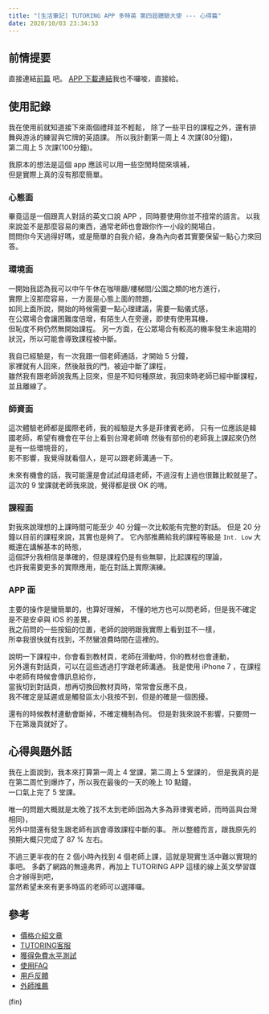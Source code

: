```yaml
---
title: "[生活筆記] TUTORING APP 多特英 第四屆體驗大使 --- 心得篇"
date: 2020/10/03 23:34:53
---
```


## 前情提要

直接連結[前篇](https://blog.marsen.me/2020/09/09/2020/before_try_tutoring_app/) 吧。
[APP 下載連結](https://bit.ly/3dJk4Sr)我也不囉唆，直接給。

## 使用記錄

我在使用前就知道接下來兩個禮拜並不輕鬆，
除了一些平日的課程之外，還有排舞與游泳的練習與它牌的英語課。
所以我計劃第一周上 4 次課(80分鐘)，  
第二周上 5 次課(100分鐘)。

我原本的想法是這個 app 應該可以用一些空閒時間來填補，  
但是實際上真的沒有那麼簡單。

### 心態面

畢竟這是一個跟真人對話的英文口說 APP ，同時要使用你並不擅常的語言。
以我來說並不是那麼容易的東西，通常老師也會跟你作一小段的開場白，  
問問你今天過得好嗎，或是簡單的自我介紹，身為內向者其實要保留一點心力來回答。

### 環境面

一開始我認為我可以中午午休在咖啡廳/樓梯間/公園之類的地方進行，  
實際上沒那麼容易，一方面是心態上面的問題，  
如同上面所說，開始的時候需要一點心理建議，需要一點儀式感，  
在公眾場合會讓困難度倍增，有陌生人在旁邊，即使有使用耳機，  
但恥度不夠仍然無開始課程。
另一方面，在公眾場合有較高的機率發生未逾期的狀況，所以可能會導致課程被中斷。

我自已經驗是，有一次我跟一個老師通話，才開始 5 分鐘，  
家裡就有人回來，然後敲我的門，被迫中斷了課程，  
雖然我有跟老師說我馬上回來，但是不知何種原故，我回來時老師已經中斷課程，  
並且離線了。

### 師資面

這次體驗老師都是國際老師，我的經驗是大多是菲律賓老師，
只有一位應該是韓國老師，希望有機會在平台上看到台灣老師唷
然後有部份的老師我上課起來仍然是有一些環境音的，  
影不影響，我覺得就看個人，是可以跟老師溝通一下。

未來有機會的話，我可能還是會試試母語老師，不過沒有上過也很難比較就是了。
這次的 9 堂課就老師我來說，覺得都是很 OK 的唷。

### 課程面

對我來說理想的上課時間可能至少 40 分鐘一次比較能有完整的對話。
但是 20 分鐘以目前的課程來說，其實也是夠了。
它內部推薦給我的課程等級是 `Int. Low` 大概還在講解基本的時態，  
這個評分我相信是準確的，但是課程仍是有些無聊，比起課程的理論，  
也許我需要更多的實際應用，能在對話上實際演練。

### APP 面

主要的操作是蠻簡單的，也算好理解，
不懂的地方也可以問老師，但是我不確定是不是安卓與 iOS 的差異，  
我之前問的一些按鈕的位置，老師的說明跟我實際上看到並不一樣，  
所幸我很快就有找到，不然蠻浪費時間在這裡的。

說明一下課程中，你會看到教材頁，老師在滑動時，你的教材也會連動，  
另外還有對話頁，可以在這些透過打字跟老師溝通。
我是使用 iPhone 7 ，在課程中老師有時候會傳訊息給你，  
當我切到對話頁，想再切換回教材頁時，常常會反應不良，  
我不確定是延遲或是觸發區太小我按不到，但是的確是一個困擾。  

還有的時候教材連動會斷掉，不確定機制為何。
但是對我來說不影響，只要問一下在第幾頁就好了。

## 心得與題外話

我在上面說到，我本來打算第一周上 4 堂課，第二周上 5 堂課的，
但是我真的是在第二周忙到爆炸了，所以我在最後的一天的晚上 10 點鐘，  
一口氣上完了 5 堂課。

唯一的問題大概就是太晚了找不太到老師(因為大多為菲律賓老師，而時區與台灣相同)，  
另外中間還有發生跟老師有誤會導致課程中斷的事。
所以整體而言，跟我原先的預期大概只完成了 87 % 左右。

不過三更半夜的在 2 個小時內找到 4 個老師上課，這就是現實生活中難以實現的事吧。
多虧了網路的無遠弗界，再加上 TUTORING APP 這樣的線上英文學習媒合才辦得到吧，  
當然希望未來有更多時區的老師可以選擇囉。

## 參考

- [價格介紹文章](https://tutoring.pixnet.net/blog/post/3797354)
- [TUTORING客服](https://tutoring.pixnet.net/blog/post/12459416)
- [獲得免費水平測試](https://tutoring.pixnet.net/blog/post/7117913-app%e4%bd%bf%e7%94%a8%e4%bb%8b%e7%b4%b9%ef%bd%9c%e5%a6%82%e4%bd%95%e7%8d%b2%e5%be%97%e5%85%8d%e8%b2%bb%e6%b0%b4%e5%b9%b3%e6%b8%ac%e8%a9%a6%e5%88%b8%ef%bc%9f%ef%bd%9ctut)
- [使用FAQ](https://tutoring.pixnet.net/blog/category/270020)
- [用戶反饋](https://tutoring.pixnet.net/blog/category/219587)
- [外師推薦](https://tutoring.pixnet.net/blog/category/214517)

(fin)
